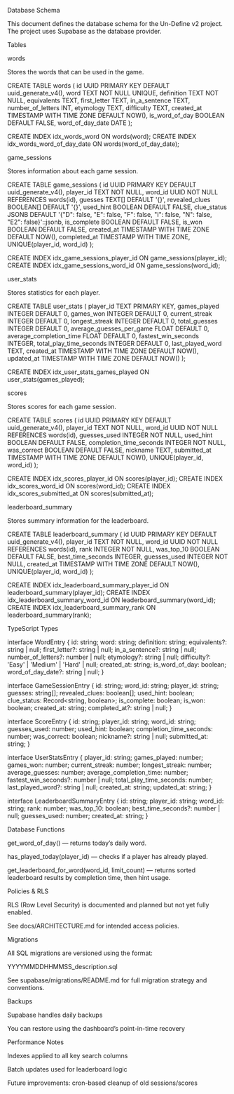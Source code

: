 Database Schema

This document defines the database schema for the Un-Define v2 project. The project uses Supabase as the database provider.

Tables

words

Stores the words that can be used in the game.

CREATE TABLE words (
id UUID PRIMARY KEY DEFAULT uuid_generate_v4(),
word TEXT NOT NULL UNIQUE,
definition TEXT NOT NULL,
equivalents TEXT,
first_letter TEXT,
in_a_sentence TEXT,
number_of_letters INT,
etymology TEXT,
difficulty TEXT,
created_at TIMESTAMP WITH TIME ZONE DEFAULT NOW(),
is_word_of_day BOOLEAN DEFAULT FALSE,
word_of_day_date DATE
);

CREATE INDEX idx_words_word ON words(word);
CREATE INDEX idx_words_word_of_day_date ON words(word_of_day_date);

game_sessions

Stores information about each game session.

CREATE TABLE game_sessions (
id UUID PRIMARY KEY DEFAULT uuid_generate_v4(),
player_id TEXT NOT NULL,
word_id UUID NOT NULL REFERENCES words(id),
guesses TEXT[] DEFAULT '{}',
revealed_clues BOOLEAN[] DEFAULT '{}',
used_hint BOOLEAN DEFAULT FALSE,
clue_status JSONB DEFAULT '{"D": false, "E": false, "F": false, "I": false, "N": false, "E2": false}'::jsonb,
is_complete BOOLEAN DEFAULT FALSE,
is_won BOOLEAN DEFAULT FALSE,
created_at TIMESTAMP WITH TIME ZONE DEFAULT NOW(),
completed_at TIMESTAMP WITH TIME ZONE,
UNIQUE(player_id, word_id)
);

CREATE INDEX idx_game_sessions_player_id ON game_sessions(player_id);
CREATE INDEX idx_game_sessions_word_id ON game_sessions(word_id);

user_stats

Stores statistics for each player.

CREATE TABLE user_stats (
player_id TEXT PRIMARY KEY,
games_played INTEGER DEFAULT 0,
games_won INTEGER DEFAULT 0,
current_streak INTEGER DEFAULT 0,
longest_streak INTEGER DEFAULT 0,
total_guesses INTEGER DEFAULT 0,
average_guesses_per_game FLOAT DEFAULT 0,
average_completion_time FLOAT DEFAULT 0,
fastest_win_seconds INTEGER,
total_play_time_seconds INTEGER DEFAULT 0,
last_played_word TEXT,
created_at TIMESTAMP WITH TIME ZONE DEFAULT NOW(),
updated_at TIMESTAMP WITH TIME ZONE DEFAULT NOW()
);

CREATE INDEX idx_user_stats_games_played ON user_stats(games_played);

scores

Stores scores for each game session.

CREATE TABLE scores (
id UUID PRIMARY KEY DEFAULT uuid_generate_v4(),
player_id TEXT NOT NULL,
word_id UUID NOT NULL REFERENCES words(id),
guesses_used INTEGER NOT NULL,
used_hint BOOLEAN DEFAULT FALSE,
completion_time_seconds INTEGER NOT NULL,
was_correct BOOLEAN DEFAULT FALSE,
nickname TEXT,
submitted_at TIMESTAMP WITH TIME ZONE DEFAULT NOW(),
UNIQUE(player_id, word_id)
);

CREATE INDEX idx_scores_player_id ON scores(player_id);
CREATE INDEX idx_scores_word_id ON scores(word_id);
CREATE INDEX idx_scores_submitted_at ON scores(submitted_at);

leaderboard_summary

Stores summary information for the leaderboard.

CREATE TABLE leaderboard_summary (
id UUID PRIMARY KEY DEFAULT uuid_generate_v4(),
player_id TEXT NOT NULL,
word_id UUID NOT NULL REFERENCES words(id),
rank INTEGER NOT NULL,
was_top_10 BOOLEAN DEFAULT FALSE,
best_time_seconds INTEGER,
guesses_used INTEGER NOT NULL,
created_at TIMESTAMP WITH TIME ZONE DEFAULT NOW(),
UNIQUE(player_id, word_id)
);

CREATE INDEX idx_leaderboard_summary_player_id ON leaderboard_summary(player_id);
CREATE INDEX idx_leaderboard_summary_word_id ON leaderboard_summary(word_id);
CREATE INDEX idx_leaderboard_summary_rank ON leaderboard_summary(rank);

TypeScript Types

interface WordEntry {
id: string;
word: string;
definition: string;
equivalents?: string | null;
first_letter?: string | null;
in_a_sentence?: string | null;
number_of_letters?: number | null;
etymology?: string | null;
difficulty?: 'Easy' | 'Medium' | 'Hard' | null;
created_at: string;
is_word_of_day: boolean;
word_of_day_date?: string | null;
}

interface GameSessionEntry {
id: string;
word_id: string;
player_id: string;
guesses: string[];
revealed_clues: boolean[];
used_hint: boolean;
clue_status: Record<string, boolean>;
is_complete: boolean;
is_won: boolean;
created_at: string;
completed_at?: string | null;
}

interface ScoreEntry {
id: string;
player_id: string;
word_id: string;
guesses_used: number;
used_hint: boolean;
completion_time_seconds: number;
was_correct: boolean;
nickname?: string | null;
submitted_at: string;
}

interface UserStatsEntry {
player_id: string;
games_played: number;
games_won: number;
current_streak: number;
longest_streak: number;
average_guesses: number;
average_completion_time: number;
fastest_win_seconds?: number | null;
total_play_time_seconds: number;
last_played_word?: string | null;
created_at: string;
updated_at: string;
}

interface LeaderboardSummaryEntry {
id: string;
player_id: string;
word_id: string;
rank: number;
was_top_10: boolean;
best_time_seconds?: number | null;
guesses_used: number;
created_at: string;
}

Database Functions

get_word_of_day() — returns today’s daily word.

has_played_today(player_id) — checks if a player has already played.

get_leaderboard_for_word(word_id, limit_count) — returns sorted leaderboard results by completion time, then hint usage.

Policies & RLS

RLS (Row Level Security) is documented and planned but not yet fully enabled.

See docs/ARCHITECTURE.md for intended access policies.

Migrations

All SQL migrations are versioned using the format:

YYYYMMDDHHMMSS_description.sql

See supabase/migrations/README.md for full migration strategy and conventions.

Backups

Supabase handles daily backups

You can restore using the dashboard’s point-in-time recovery

Performance Notes

Indexes applied to all key search columns

Batch updates used for leaderboard logic

Future improvements: cron-based cleanup of old sessions/scores
